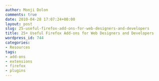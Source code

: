```yaml
---
author: Monji Dolon
comments: true
date: 2010-04-28 17:07:24+00:00
layout: post
slug: 25-useful-firefox-add-ons-for-web-designers-and-developers
title: 25+ Useful Firefox Add-ons for Web Designers and Developers
wordpress_id: 744
categories:
- Resources
tags:
- add-ons
- extensions
- firefox
- plugins
---
```


